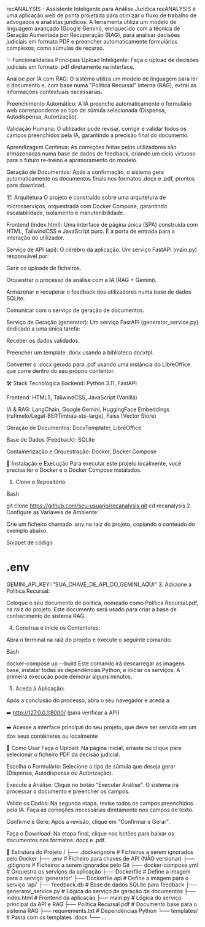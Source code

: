 recANALYSIS - Assistente Inteligente para Análise Jurídica
recANALYSIS é uma aplicação web de ponta projetada para otimizar o fluxo de trabalho de advogados e analistas jurídicos. A ferramenta utiliza um modelo de linguagem avançado (Google Gemini), enriquecido com a técnica de Geração Aumentada por Recuperação (RAG), para analisar decisões judiciais em formato PDF e preencher automaticamente formulários complexos, como súmulas de recurso.

✨ Funcionalidades Principais
Upload Inteligente: Faça o upload de decisões judiciais em formato .pdf diretamente na interface.

Análise por IA com RAG: O sistema utiliza um modelo de linguagem para ler o documento e, com base numa "Política Recursal" interna (RAG), extrai as informações contextuais necessárias.

Preenchimento Automático: A IA preenche automaticamente o formulário web correspondente ao tipo de súmula selecionada (Dispensa, Autodispensa, Autorização).

Validação Humana: O utilizador pode revisar, corrigir e validar todos os campos preenchidos pela IA, garantindo a precisão final do documento.

Aprendizagem Contínua: As correções feitas pelos utilizadores são armazenadas numa base de dados de feedback, criando um ciclo virtuoso para o futuro re-treino e aprimoramento do modelo.

Geração de Documentos: Após a confirmação, o sistema gera automaticamente os documentos finais nos formatos .docx e .pdf, prontos para download.

🏗️ Arquitetura
O projeto é construído sobre uma arquitetura de microsserviços, orquestrada com Docker Compose, garantindo escalabilidade, isolamento e manutenibilidade.

Frontend (index.html): Uma interface de página única (SPA) construída com HTML, TailwindCSS e JavaScript puro. É a porta de entrada para a interação do utilizador.

Serviço de API (api): O cérebro da aplicação. Um serviço FastAPI (main.py) responsável por:

Gerir os uploads de ficheiros.

Orquestrar o processo de análise com a IA (RAG + Gemini).

Armazenar e recuperar o feedback dos utilizadores numa base de dados SQLite.

Comunicar com o serviço de geração de documentos.

Serviço de Geração (generator): Um serviço FastAPI (generator_service.py) dedicado a uma única tarefa:

Receber os dados validados.

Preencher um template .docx usando a biblioteca docxtpl.

Converter o .docx gerado para .pdf usando uma instância do LibreOffice que corre dentro do seu próprio contentor.

🛠️ Stack Tecnológica
Backend: Python 3.11, FastAPI

Frontend: HTML5, TailwindCSS, JavaScript (Vanilla)

IA & RAG: LangChain, Google Gemini, HuggingFace Embeddings (rufimelo/Legal-BERTimbau-sts-large), Faiss (Vector Store)

Geração de Documentos: DocxTemplater, LibreOffice

Base de Dados (Feedback): SQLite

Containerização e Orquestração: Docker, Docker Compose

🚀 Instalação e Execução
Para executar este projeto localmente, você precisa ter o Docker e o Docker Compose instalados.

1. Clone o Repositório:

Bash

git clone https://github.com/seu-usuario/recanalysis.git
cd recanalysis
2. Configure as Variáveis de Ambiente:

Crie um ficheiro chamado .env na raiz do projeto, copiando o conteúdo do exemplo abaixo.

Snippet de código

# .env
GEMINI_API_KEY="SUA_CHAVE_DE_API_DO_GEMINI_AQUI"
3. Adicione a Política Recursal:

Coloque o seu documento de política, nomeado como Política Recursal.pdf, na raiz do projeto. Este documento será usado para criar a base de conhecimento do sistema RAG.

4. Construa e Inicie os Contentores:

Abra o terminal na raiz do projeto e execute o seguinte comando:

Bash

docker-compose up --build
Este comando irá descarregar as imagens base, instalar todas as dependências Python, e iniciar os serviços. A primeira execução pode demorar alguns minutos.

5. Aceda à Aplicação:

Após a conclusão do processo, abra o seu navegador e aceda a:

➡️ http://127.0.0.1:8000/ (para verificar a API)

➡️ Acesse a interface principal do seu projeto, que deve ser servida em um dos seus contêineres ou localmente

📖 Como Usar
Faça o Upload: Na página inicial, arraste ou clique para selecionar o ficheiro PDF da decisão judicial.

Escolha o Formulário: Selecione o tipo de súmula que deseja gerar (Dispensa, Autodispensa ou Autorização).

Execute a Análise: Clique no botão "Executar Análise". O sistema irá processar o documento e preencher os campos.

Valide os Dados: Na segunda etapa, revise todos os campos preenchidos pela IA. Faça as correções necessárias diretamente nos campos de texto.

Confirme e Gere: Após a revisão, clique em "Confirmar e Gerar".

Faça o Download: Na etapa final, clique nos botões para baixar os documentos nos formatos .docx e .pdf.

📂 Estrutura do Projeto
/
├── .dockerignore         # Ficheiros a serem ignorados pelo Docker
├── .env                  # Ficheiro para chaves de API (NÃO versionar)
├── .gitignore            # Ficheiros a serem ignorados pelo Git
├── docker-compose.yml    # Orquestra os serviços da aplicação
├── Dockerfile            # Define a imagem para o serviço 'generator'
├── Dockerfile.api        # Define a imagem para o serviço 'api'
├── feedback.db           # Base de dados SQLite para feedback
├── generator_service.py  # Lógica do serviço de geração de documentos
├── index.html            # Frontend da aplicação
├── main.py               # Lógica do serviço principal da API e RAG
├── Política Recursal.pdf # Documento base para o sistema RAG
├── requirements.txt      # Dependências Python
└── templates/            # Pasta com os templates .docx
    └── ...